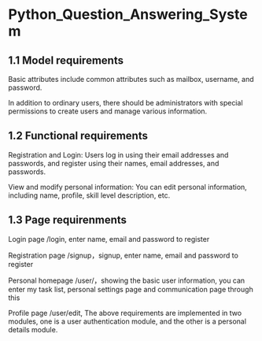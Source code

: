 # Python_Question\_Answering\_System

## 1.1 Model requirements
Basic attributes include common attributes such as mailbox, username, and password.

In addition to ordinary users, there should be administrators with special permissions to create users and manage various information.

## 1.2 Functional requirements
Registration and Login: Users log in using their email addresses and passwords, and register using their names, email addresses, and passwords.

View and modify personal information: You can edit personal information, including name, profile, skill level description, etc.

## 1.3 Page requirenments
Login page /login, enter name, email and password to register

Registration page /signup，signup, enter name, email and password to register

Personal homepage /user/，showing the basic user information, you can enter my task list, personal settings page and communication page through this

Profile page /user/edit,
The above requirements are implemented in two modules, one is a user authentication module, and the other is a personal details module.